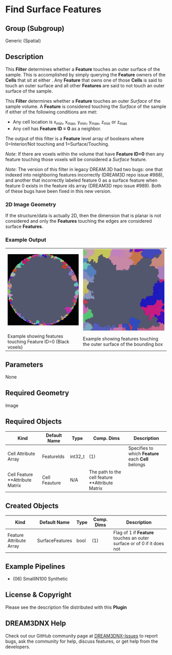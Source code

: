 # Find Surface Features

## Group (Subgroup)

Generic (Spatial)

## Description

This **Filter** determines whether a **Feature** touches an outer surface of the sample. This is accomplished by simply querying the **Feature** owners of the **Cells** that sit at either . Any **Feature** that owns one of those **Cells** is said to touch an outer surface and all other **Features** are said to not touch an outer surface of the sample.

This **Filter** determines whether a **Feature** touches an outer *Surface* of the sample volume. A **Feature** is considered touching the *Surface* of the sample if either of the following conditions are met:

+ Any cell location is x<sub>min</sub>, x<sub>max</sub>, y<sub>min</sub>, y<sub>max</sub>, z<sub>min</sub> or z<sub>max</sub>
+ Any cell has **Feature ID = 0** as a neighbor.

The output of this filter is a **Feature** level array of booleans where 0=Interior/Not touching and 1=Surface/Touching.

_Note_: If there are voxels within the volume that have **Feature ID=0** then any feature touching those voxels will be considered a *Surface* feature.

_Note_: The version of this filter in legacy DREAM.3D had two bugs: one that indexed into neighboring features incorrectly (DREAM3D repo issue #988), and another that incorrectly labeled feature 0 as a surface feature when feature 0 exists in the feature ids array (DREAM3D repo issue #989). Both of these bugs have been fixed in this new version.

### 2D Image Geometry

If the structure/data is actually 2D, then the dimension that is planar is not considered and only the **Features** touching the edges are considered surface **Features**.

### Example Output

|  |   |
|-------|--------|
| ![FindSurfaceFeatures_Cylinder](Images/FindSurfaceFeatures_Cylinder.png) |  ![FindSurfaceFeatures_Square](Images/FindSurfaceFeatures_Square.png) |
| Example showing features touching Feature ID=0 (Black voxels) | Example showing features touching the outer surface of the bounding box |

## Parameters

None

## Required Geometry

Image

## Required Objects

| Kind                      | Default Name | Type     | Comp. Dims | Description                                 |
|---------------------------|--------------|----------|------------|---------------------------------------------|
| Cell Attribute Array | FeatureIds | int32_t | (1) | Specifies to which **Feature** each **Cell** belongs |
| Cell Feature **Attribute Matrix | Cell Feauture | N/A | The path to the cell feature **Attribute Matrix |

## Created Objects

| Kind                      | Default Name | Type     | Comp. Dims | Description                                 |
|---------------------------|--------------|----------|------------|---------------------------------------------|
| Feature Attribute Array | SurfaceFeatures | bool | (1) | Flag of 1 if **Feature** touches an outer surface or of 0 if it does not |

## Example Pipelines

+ (06) SmallIN100 Synthetic

## License & Copyright

Please see the description file distributed with this **Plugin**

## DREAM3DNX Help

Check out our GitHub community page at [DREAM3DNX-Issues](https://github.com/BlueQuartzSoftware/DREAM3DNX-Issues) to report bugs, ask the community for help, discuss features, or get help from the developers.


